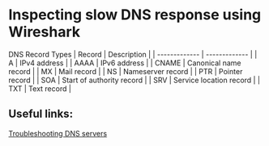 # Inspecting slow DNS response using Wireshark

DNS Record Types
| Record        | Description |
| ------------- | ------------- |
| A             | IPv4 address  |
| AAAA          | IPv6 address  |
| CNAME         | Canonical name record  |
| MX            | Mail record  |
| NS            | Nameserver record  |
| PTR           | Pointer record  |
| SOA           | Start of authority record  |
| SRV           | Service location record  |
| TXT           | Text record  |


Useful links:
--
[Troubleshooting DNS servers](https://docs.microsoft.com/en-us/windows-server/networking/dns/troubleshoot/troubleshoot-dns-server)
